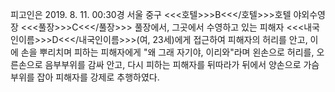 피고인은 2019. 8. 11. 00:30경 서울 중구 <<<호텔>>>B<<</호텔>>>호텔 야외수영장 <<<풀장>>>C<<</풀장>>> 풀장에서, 그곳에서 수영하고 있는 피해자 <<<내국인이름>>>D<<</내국인이름>>>(여, 23세)에게 접근하여 피해자의 허리를 안고, 이에 손을 뿌리치며 피하는 피해자에게 "왜 그래 자기야, 이리와"라며 왼손으로 허리를, 오른손으로 음부부위를 감싸 안고, 다시 피하는 피해자를 뒤따라가 뒤에서 양손으로 가슴 부위를 잡아 피해자를 강제로 추행하였다.
